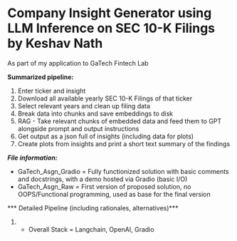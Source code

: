 # Company Insight Generator using LLM Inference on SEC 10-K Filings by Keshav Nath
As part of my application to GaTech Fintech Lab

**Summarized pipeline:**

1. Enter ticker and insight
2. Download all available yearly SEC 10-K Filings of that ticker
3. Select relevant years and clean up filing data
4. Break data into chunks and save embeddings to disk
5. RAG - Take relevant chunks of embedded data and feed them to GPT alongside prompt and output instructions
6. Get output as a json full of insights (including data for plots)
7. Create plots from insights and print a short text summary of the findings

***File information:***
- GaTech_Asgn_Gradio = Fully functionized solution with basic comments and docstrings, with a demo hosted via Gradio (basic I/O)
- GaTech_Asgn_Raw = First version of proposed solution, no OOPS/Functional programming, used as base for the final version

*** Detailed Pipeline (including rationales, alternatives)***

1. - Overall Stack = Langchain, OpenAI, Gradio



